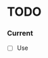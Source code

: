 # TODO

### Current

- [ ] Use <template is=""> instead of <template id="">
- [ ] Replace @nodedk/spec with spekk
- [ ] Remove .npmrc
- [x] Inline templates
- [ ] Default prop values?
- [ ] Force prop values?
- [ ] Escaping:
  - ./lib/escape.js needs to be added to every single string parsed
  - except manual transformers
    - slot
    - map, if, elsif, else
    - literals
  - this needs EXTENSIVE testing, every single use must be caught
- [ ] Error handling?
  - This slows down compile, but makes it more solid
    - missing template tag and id on components
    - elsif, else on if
    - map, if, elsif, else on component usage
    - map, if, elsif, else on slot tags
    - any attribute on slot tags except name
- [ ] Release as html6

### Next

- [ ] disabled="false" or disabled="${false}" removes the attribute?

var booleanAttributes = [
  "disabled",
  "checked",
  "readonly",
  "required",
  "multiple",
  "selected",
  "autofocus",
  "hidden",
  "novalidate",
  "formnovalidate",
  "open",
  "controls",
  "loop",
  "muted",
  "default",
  "reversed",
  "scoped",
  "seamless",
  "async",
  "defer",
  "itemscope",
  "nomodule",
  "inert"
];